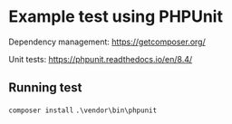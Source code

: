 # Example test using PHPUnit

Dependency management: 
https://getcomposer.org/

Unit tests:
https://phpunit.readthedocs.io/en/8.4/

## Running test
`composer install`
`.\vendor\bin\phpunit`
